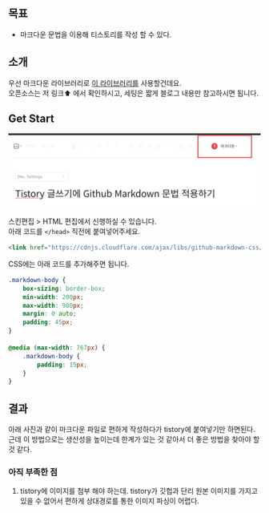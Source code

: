 ## 목표

-   마크다운 문법을 이용해 티스토리를 작성 할 수 있다.

## 소개

우선 마크다운 라이브러리로 [이 라이브러리를](https://github.com/sindresorhus/github-markdown-css) 사용할건데요.  
오픈소스는 저 링크⬆️ 에서 확인하시고, 세팅은 짧게 블로그 내용만 참고하시면 됩니다.

## Get Start

<img src="https://github.com/jyeonjyan/blog-archive/blob/main/assets/13/tistory-select-docs-type.png" alt="alt를 캡션으로 사용">

스킨편집 > HTML 편집에서 신행하실 수 있습니다.  
아래 코드를 `</head>` 직전에 붙여넣어주세요.

```html
<link href="https://cdnjs.cloudflare.com/ajax/libs/github-markdown-css/5.1.0/github-markdown.min.css" rel="stylesheet">
```

CSS에는 아래 코드를 추가해주면 됩니다.

```css
.markdown-body { 
	box-sizing: border-box; 
	min-width: 200px; 
	max-width: 980px; 
	margin: 0 auto; 
	padding: 45px; 
} 

@media (max-width: 767px) { 
	.markdown-body { 
		padding: 15px;
	} 
}
```

## 결과

아래 사진과 같이 마크다운 파일로 편하게 작성하다가 tistory에 붙여넣기만 하면된다.
근데 이 방법으로는 생산성을 높이는데 한계가 있는 것 같아서 더 좋은 방법을 찾아야 할 것 같다.

### 아직 부족한 점
1. tistory에 이미지를 첨부 해야 하는데. tistory가 깃헙과 단리 원본 이미지를 가지고 있을 수 없어서 편하게 상대경로를 통한 이미지 파싱이 어렵다.